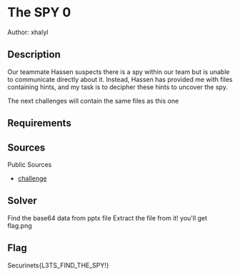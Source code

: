 # The SPY 0

Author: xhalyl

## Description
Our teammate Hassen suspects there is a spy within our team but is unable to communicate directly about it. Instead, Hassen has provided me with files containing hints, and my task is to decipher these hints to uncover the spy.

The next challenges will contain the same files as this one
## Requirements

## Sources
Public Sources
- [challenge](./challenge/)

## Solver
Find the base64 data from pptx file
Extract the file from it! you'll get flag.png
## Flag
Securinets{L3TS_FIND_THE_SPY!}